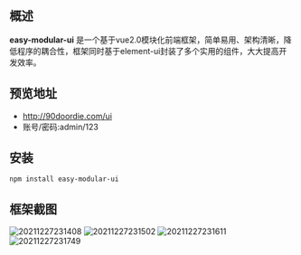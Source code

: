 ## 概述
**easy-modular-ui** 是一个基于vue2.0模块化前端框架，简单易用、架构清晰，降低程序的耦合性，框架同时基于element-ui封装了多个实用的组件，大大提高开发效率。

## 预览地址
- http://90doordie.com/ui
- 账号/密码:admin/123

## 安装
    npm install easy-modular-ui

## 框架截图
![20211227231408](https://cdn.jsdelivr.net/gh/doordie1991/PicBed@main/picture/20211227231408.png)
![20211227231502](https://cdn.jsdelivr.net/gh/doordie1991/PicBed@main/picture/20211227231502.png)
![20211227231611](https://cdn.jsdelivr.net/gh/doordie1991/PicBed@main/picture/20211227231611.png)
![20211227231749](https://cdn.jsdelivr.net/gh/doordie1991/PicBed@main/picture/20211227231749.png)
